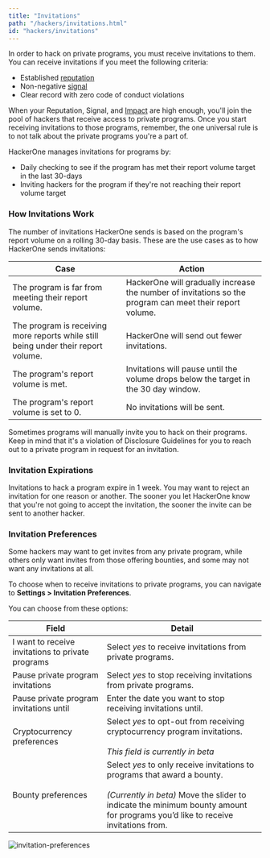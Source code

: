 ```yaml
---
title: "Invitations"
path: "/hackers/invitations.html"
id: "hackers/invitations"
---
```


In order to hack on private programs, you must receive invitations to them. You can receive invitations if you meet the following criteria:
* Established [reputation](reputation.html)
* Non-negative [signal](signal-and-impact.html)
* Clear record with zero code of conduct violations

When your Reputation, Signal, and [Impact](signal-and-impact.html) are high enough, you'll join the pool of hackers that receive access to private programs. Once you start receiving invitations to those programs, remember, the one universal rule is to not talk about the private programs you're a part of.

HackerOne manages invitations for programs by:
* Daily checking to see if the program has met their report volume target in the last 30-days
* Inviting hackers for the program if they're not reaching their report volume target

### How Invitations Work
The number of invitations HackerOne sends is based on the program's report volume on a rolling 30-day basis. These are the use cases as to how HackerOne sends invitations:

Case | Action
---- | ------
The program is far from meeting their report volume. | HackerOne will gradually increase the number of invitations so the program can meet their report volume.
The program is receiving more reports while still being under their report volume. | HackerOne will send out fewer invitations.
The program's report volume is met. | Invitations will pause until the volume drops below the target in the 30 day window.
The program's report volume is set to 0. | No invitations will be sent.

Sometimes programs will manually invite you to hack on their programs. Keep in mind that it's a violation of Disclosure Guidelines for you to reach out to a private program in request for an invitation.

### Invitation Expirations
Invitations to hack a program expire in 1 week. You may want to reject an invitation for one reason or another. The sooner you let HackerOne know that you're not going to accept the invitation, the sooner the invite can be sent to another hacker.

### Invitation Preferences
Some hackers may want to get invites from any private program, while others only want invites from those offering bounties, and some may not want any invitations at all.

To choose when to receive invitations to private programs, you can navigate to **Settings > Invitation Preferences**.

You can choose from these options:

Field | Detail
------ | ------
I want to receive invitations to private programs | Select *yes* to receive invitations from private programs.
Pause private program invitations | Select *yes* to stop receiving invitations from private programs.
Pause private program invitations until | Enter the date you want to stop receiving invitations until.  
Cryptocurrency preferences | Select *yes* to opt-out from receiving cryptocurrency program invitations. <br><br>*This field is currently in beta*
Bounty preferences | Select *yes* to only receive invitations to programs that award a bounty. <br><br>*(Currently in beta)* Move the slider to indicate the minimum bounty amount for programs you’d like to receive invitations from.

![invitation-preferences](./images/invitation-preferences-2.png)
